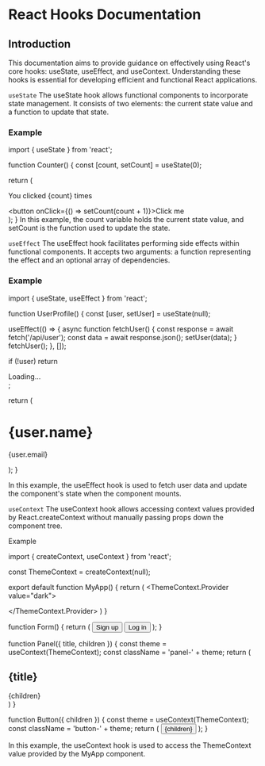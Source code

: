 # React Hooks Documentation
## Introduction
This documentation aims to provide guidance on effectively using React's core hooks: useState, useEffect, and useContext. Understanding these hooks is essential for developing efficient and functional React applications.

`useState`
The useState hook allows functional components to incorporate state management. It consists of two elements: the current state value and a function to update that state.

### Example

import { useState } from 'react';

function Counter() {
  const [count, setCount] = useState(0);

  return (
    <div>
      <p>You clicked {count} times</p>
      <button onClick={() => setCount(count + 1)}>Click me</button>
    </div>
  );
}
In this example, the count variable holds the current state value, and setCount is the function used to update the state.

`useEffect`
The useEffect hook facilitates performing side effects within functional components. It accepts two arguments: a function representing the effect and an optional array of dependencies.

### Example

import { useState, useEffect } from 'react';

function UserProfile() {
  const [user, setUser] = useState(null);

  useEffect(() => {
    async function fetchUser() {
      const response = await fetch('/api/user');
      const data = await response.json();
      setUser(data);
    }
    fetchUser();
  }, []);

  if (!user) return <div>Loading...</div>;

  return (
    <div>
      <h1>{user.name}</h1>
      <p>{user.email}</p>
    </div>
  );
}

In this example, the useEffect hook is used to fetch user data and update the component's state when the component mounts.

`useContext`
The useContext hook allows accessing context values provided by React.createContext without manually passing props down the component tree.

Example

import { createContext, useContext } from 'react';

const ThemeContext = createContext(null);

export default function MyApp() {
  return (
    <ThemeContext.Provider value="dark">
      <Form />
    </ThemeContext.Provider>
  )
}

function Form() {
  return (
    <Panel title="Welcome">
      <Button>Sign up</Button>
      <Button>Log in</Button>
    </Panel>
  );
}

function Panel({ title, children }) {
  const theme = useContext(ThemeContext);
  const className = 'panel-' + theme;
  return (
    <section className={className}>
      <h1>{title}</h1>
      {children}
    </section>
  )
}

function Button({ children }) {
  const theme = useContext(ThemeContext);
  const className = 'button-' + theme;
  return (
    <button className={className}>
      {children}
    </button>
  );
}

In this example, the useContext hook is used to access the ThemeContext value provided by the MyApp component.

